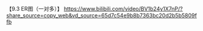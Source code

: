 【9.3 ER图（一对多）】 https://www.bilibili.com/video/BV1b24y1X7nP/?share_source=copy_web&vd_source=65d7c54e9b8b7363bc20d2b5b5809ffb
